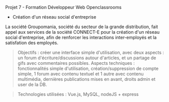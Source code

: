 Projet 7 - Formation Développeur Web Openclassrooms


* Création d'un réseau social d'entreprise

La société Groupomania, société du secteur de la grande distribution, fait appel aux services de la société CONNECT-E
pour la création d'un réseau social d'entreprise, afin de renforcer les interactions inter-employés et la satisfation
des employés.

> Objectifs : créer une interface simple d'utilisation, avec deux aspects : un forum d'écriture/discussions autour d'articles,
et un partage de gifs avec commentaires possibles.
> Aspects techniques : fonctionnalités simple d'utilisation, création/suppression de compte simple, 1 forum avec contenu textuel et
1 autre avec contenu multimédia, dernières publications mises en avant, droits admin et user de la DB.

> Technologies utilisées : Vue.js, MySQL, nodeJS + express

